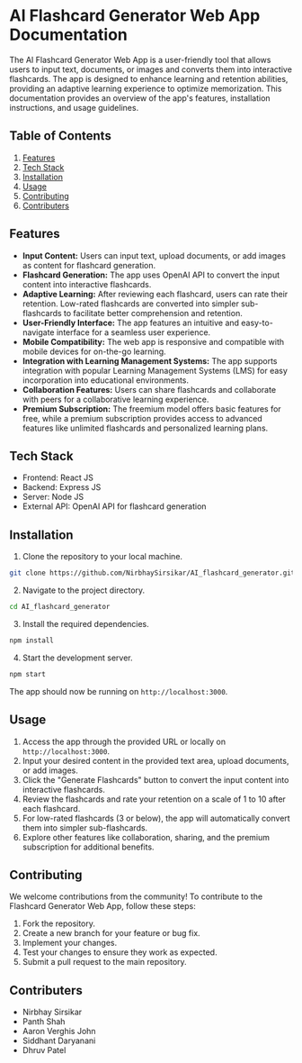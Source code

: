 # AI Flashcard Generator Web App Documentation

The AI Flashcard Generator Web App is a user-friendly tool that allows users to input text, documents, or images and converts them into interactive flashcards. The app is designed to enhance learning and retention abilities, providing an adaptive learning experience to optimize memorization. This documentation provides an overview of the app's features, installation instructions, and usage guidelines.

## Table of Contents

1. [Features](#features)
2. [Tech Stack](#tech-stack)
3. [Installation](#installation)
4. [Usage](#usage)
5. [Contributing](#contributing)
6. [Contributers](#contributers)

## Features

- **Input Content:** Users can input text, upload documents, or add images as content for flashcard generation.
- **Flashcard Generation:** The app uses OpenAI API to convert the input content into interactive flashcards.
- **Adaptive Learning:** After reviewing each flashcard, users can rate their retention. Low-rated flashcards are converted into simpler sub-flashcards to facilitate better comprehension and retention.
- **User-Friendly Interface:** The app features an intuitive and easy-to-navigate interface for a seamless user experience.
- **Mobile Compatibility:** The web app is responsive and compatible with mobile devices for on-the-go learning.
- **Integration with Learning Management Systems:** The app supports integration with popular Learning Management Systems (LMS) for easy incorporation into educational environments.
- **Collaboration Features:** Users can share flashcards and collaborate with peers for a collaborative learning experience.
- **Premium Subscription:** The freemium model offers basic features for free, while a premium subscription provides access to advanced features like unlimited flashcards and personalized learning plans.

## Tech Stack

- Frontend: React JS
- Backend: Express JS
- Server: Node JS
- External API: OpenAI API for flashcard generation

## Installation

1. Clone the repository to your local machine.

```bash
git clone https://github.com/NirbhaySirsikar/AI_flashcard_generator.git
```

2. Navigate to the project directory.

```bash
cd AI_flashcard_generator
```

3. Install the required dependencies.

```bash
npm install
```

4. Start the development server.

```bash
npm start
```

The app should now be running on `http://localhost:3000`.

## Usage

1. Access the app through the provided URL or locally on `http://localhost:3000`.
2. Input your desired content in the provided text area, upload documents, or add images.
3. Click the "Generate Flashcards" button to convert the input content into interactive flashcards.
4. Review the flashcards and rate your retention on a scale of 1 to 10 after each flashcard.
5. For low-rated flashcards (3 or below), the app will automatically convert them into simpler sub-flashcards.
6. Explore other features like collaboration, sharing, and the premium subscription for additional benefits.

## Contributing

We welcome contributions from the community! To contribute to the Flashcard Generator Web App, follow these steps:

1. Fork the repository.
2. Create a new branch for your feature or bug fix.
3. Implement your changes.
4. Test your changes to ensure they work as expected.
5. Submit a pull request to the main repository.

## Contributers
* Nirbhay Sirsikar
* Panth Shah
* Aaron Verghis John
* Siddhant Daryanani
* Dhruv Patel
